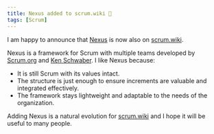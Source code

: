 ```yaml
---
title: Nexus added to scrum.wiki 🌟
tags: [Scrum]
---
```


I am happy to announce that [Nexus](https://scrum.wiki/Nexus) is now also on [scrum.wiki](https://scrum.wiki).

Nexus is a framework for Scrum with multiple teams developed by [Scrum.org](https://www.scrum.org) and [Ken Schwaber](https://kenschwaber.wordpress.com/).
I like Nexus because:
- It is still Scrum with its values intact.
- The structure is just enough to ensure increments are valuable and integrated effectively.
- The framework stays lightweight and adaptable to the needs of the organization.

Adding Nexus is a natural evolution for [scrum.wiki](https://scrum.wiki) and I hope it will be useful to many people.
